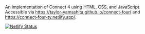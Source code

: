 An implementation of Connect 4 using HTML, CSS, and JavaScript. Accessible via https://taylor-yamashita.github.io/connect-four/ and https://connect-four-ty.netlify.app/.

[![Netlify Status](https://api.netlify.com/api/v1/badges/b8a3c26d-a0f9-43a2-b38b-5e6818416a6f/deploy-status)](https://app.netlify.com/sites/connect-four-ty/deploys)
